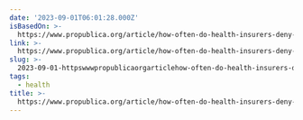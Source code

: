 ```yaml
---
date: '2023-09-01T06:01:28.000Z'
isBasedOn: >-
  https://www.propublica.org/article/how-often-do-health-insurers-deny-patients-claims
link: >-
  https://www.propublica.org/article/how-often-do-health-insurers-deny-patients-claims
slug: >-
  2023-09-01-httpswwwpropublicaorgarticlehow-often-do-health-insurers-deny-patients-claims
tags:
  - health
title: >-
  https://www.propublica.org/article/how-often-do-health-insurers-deny-patients-claims
---
```


